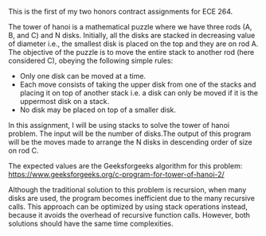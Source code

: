 This is the first of my two honors contract assignments for ECE 264. 

The tower of hanoi is a mathematical puzzle where we have three rods (A, B, and C) and N disks. Initially, all the disks are stacked in decreasing value of diameter i.e., the smallest disk is placed on the top and they are on rod A. The objective of the puzzle is to move the entire stack to another rod (here considered C), obeying the following simple rules: 

* Only one disk can be moved at a time.
* Each move consists of taking the upper disk from one of the stacks and placing it on top of another stack i.e. a disk can only be moved if it is the uppermost disk on a stack.
* No disk may be placed on top of a smaller disk.

In this assignment, I will be using stacks to solve the tower of hanoi problem. The input will be the number of disks.The output of this program will be the moves made to arrange the N disks in descending order of size on rod C.

The expected values are the Geeksforgeeks algorithm for this problem:
https://www.geeksforgeeks.org/c-program-for-tower-of-hanoi-2/

Although the traditional solution to this problem is recursion, when many disks are used, the program becomes inefficient due to the many recursive calls. This approach can be optimized by using stack operations instead, because it avoids the overhead of recursive function calls. However, both solutions should have the same time complexities.